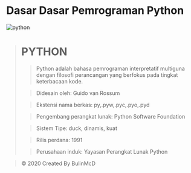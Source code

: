 # Dasar Dasar Pemrograman Python #

![python](https://python.rs/pylogo.png)
> # PYTHON 
>> Python adalah bahasa pemrograman interpretatif multiguna dengan filosofi perancangan yang berfokus pada tingkat keterbacaan kode.
>
>
> >Didesain oleh: Guido van Rossum
>
> >Ekstensi nama berkas: py,.pyw,.pyc,.pyo,.pyd
>
> >Pengembang perangkat lunak: Python Software Foundation
>
> >Sistem Tipe: duck, dinamis, kuat
>
> >Rilis perdana: 1991
>
> >Perusahaan induk: Yayasan Perangkat Lunak Python

>&copy; 2020 Created By BulinMcD
